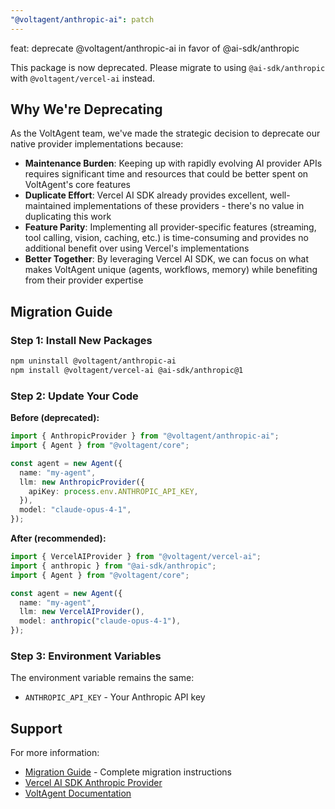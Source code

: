 ```yaml
---
"@voltagent/anthropic-ai": patch
---
```


feat: deprecate @voltagent/anthropic-ai in favor of @ai-sdk/anthropic

This package is now deprecated. Please migrate to using `@ai-sdk/anthropic` with `@voltagent/vercel-ai` instead.

## Why We're Deprecating

As the VoltAgent team, we've made the strategic decision to deprecate our native provider implementations because:

- **Maintenance Burden**: Keeping up with rapidly evolving AI provider APIs requires significant time and resources that could be better spent on VoltAgent's core features
- **Duplicate Effort**: Vercel AI SDK already provides excellent, well-maintained implementations of these providers - there's no value in duplicating this work
- **Feature Parity**: Implementing all provider-specific features (streaming, tool calling, vision, caching, etc.) is time-consuming and provides no additional benefit over using Vercel's implementations
- **Better Together**: By leveraging Vercel AI SDK, we can focus on what makes VoltAgent unique (agents, workflows, memory) while benefiting from their provider expertise

## Migration Guide

### Step 1: Install New Packages

```bash
npm uninstall @voltagent/anthropic-ai
npm install @voltagent/vercel-ai @ai-sdk/anthropic@1
```

### Step 2: Update Your Code

**Before (deprecated):**

```typescript
import { AnthropicProvider } from "@voltagent/anthropic-ai";
import { Agent } from "@voltagent/core";

const agent = new Agent({
  name: "my-agent",
  llm: new AnthropicProvider({
    apiKey: process.env.ANTHROPIC_API_KEY,
  }),
  model: "claude-opus-4-1",
});
```

**After (recommended):**

```typescript
import { VercelAIProvider } from "@voltagent/vercel-ai";
import { anthropic } from "@ai-sdk/anthropic";
import { Agent } from "@voltagent/core";

const agent = new Agent({
  name: "my-agent",
  llm: new VercelAIProvider(),
  model: anthropic("claude-opus-4-1"),
});
```

### Step 3: Environment Variables

The environment variable remains the same:

- `ANTHROPIC_API_KEY` - Your Anthropic API key

## Support

For more information:

- [Migration Guide](https://voltagent.dev/docs/providers/anthropic-ai/) - Complete migration instructions
- [Vercel AI SDK Anthropic Provider](https://sdk.vercel.ai/providers/ai-sdk-providers/anthropic)
- [VoltAgent Documentation](https://voltagent.dev/docs/providers/vercel-ai)

